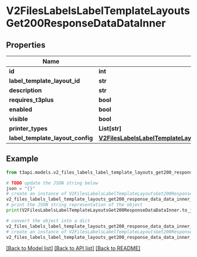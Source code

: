 # V2FilesLabelsLabelTemplateLayoutsGet200ResponseDataDataInner


## Properties

Name | Type | Description | Notes
------------ | ------------- | ------------- | -------------
**id** | **int** |  | [optional] 
**label_template_layout_id** | **str** |  | [optional] 
**description** | **str** |  | [optional] 
**requires_t3plus** | **bool** |  | [optional] 
**enabled** | **bool** |  | [optional] 
**visible** | **bool** |  | [optional] 
**printer_types** | **List[str]** |  | [optional] 
**label_template_layout_config** | [**V2FilesLabelsLabelTemplateLayoutsGet200ResponseDataDataInnerLabelTemplateLayoutConfig**](V2FilesLabelsLabelTemplateLayoutsGet200ResponseDataDataInnerLabelTemplateLayoutConfig.md) |  | [optional] 

## Example

```python
from t3api.models.v2_files_labels_label_template_layouts_get200_response_data_data_inner import V2FilesLabelsLabelTemplateLayoutsGet200ResponseDataDataInner

# TODO update the JSON string below
json = "{}"
# create an instance of V2FilesLabelsLabelTemplateLayoutsGet200ResponseDataDataInner from a JSON string
v2_files_labels_label_template_layouts_get200_response_data_data_inner_instance = V2FilesLabelsLabelTemplateLayoutsGet200ResponseDataDataInner.from_json(json)
# print the JSON string representation of the object
print(V2FilesLabelsLabelTemplateLayoutsGet200ResponseDataDataInner.to_json())

# convert the object into a dict
v2_files_labels_label_template_layouts_get200_response_data_data_inner_dict = v2_files_labels_label_template_layouts_get200_response_data_data_inner_instance.to_dict()
# create an instance of V2FilesLabelsLabelTemplateLayoutsGet200ResponseDataDataInner from a dict
v2_files_labels_label_template_layouts_get200_response_data_data_inner_from_dict = V2FilesLabelsLabelTemplateLayoutsGet200ResponseDataDataInner.from_dict(v2_files_labels_label_template_layouts_get200_response_data_data_inner_dict)
```
[[Back to Model list]](../README.md#documentation-for-models) [[Back to API list]](../README.md#documentation-for-api-endpoints) [[Back to README]](../README.md)


